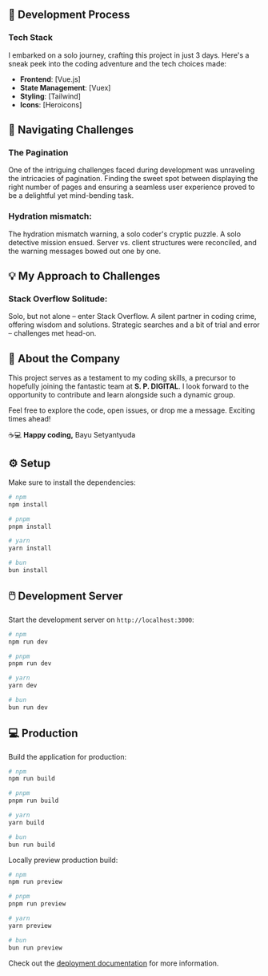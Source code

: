 
## 🌟 Development Process

### Tech Stack 

I embarked on a solo journey, crafting this project in just 3 days. Here's a sneak peek into the coding adventure and the tech choices made:

- **Frontend**: [Vue.js]
- **State Management**: [Vuex]
- **Styling**: [Tailwind]
- **Icons**: [Heroicons]

## 🚀 Navigating Challenges

### The Pagination
One of the intriguing challenges faced during development was unraveling the intricacies of pagination. Finding the sweet spot between displaying the right number of pages and ensuring a seamless user experience proved to be a delightful yet mind-bending task.

### Hydration mismatch:
The hydration mismatch warning, a solo coder's cryptic puzzle. A solo detective mission ensued. Server vs. client structures were reconciled, and the warning messages bowed out one by one.


## 💡 My Approach to Challenges

### Stack Overflow Solitude:
Solo, but not alone – enter Stack Overflow. A silent partner in coding crime, offering wisdom and solutions. Strategic searches and a bit of trial and error – challenges met head-on.


## 🚀 About the Company

This project serves as a testament to my coding skills, a precursor to hopefully joining the fantastic team at **S. P. DIGITAL**. I look forward to the opportunity to contribute and learn alongside such a dynamic group.

Feel free to explore the code, open issues, or drop me a message. Exciting times ahead!


☕️💻
**Happy coding,**
Bayu Setyantyuda

## ⚙️ Setup

Make sure to install the dependencies:

```bash
# npm
npm install

# pnpm
pnpm install

# yarn
yarn install

# bun
bun install
```

## 🖱️ Development Server

Start the development server on `http://localhost:3000`:

```bash
# npm
npm run dev

# pnpm
pnpm run dev

# yarn
yarn dev

# bun
bun run dev
```

## 💻 Production

Build the application for production:

```bash
# npm
npm run build

# pnpm
pnpm run build

# yarn
yarn build

# bun
bun run build
```

Locally preview production build:

```bash
# npm
npm run preview

# pnpm
pnpm run preview

# yarn
yarn preview

# bun
bun run preview
```

Check out the [deployment documentation](https://nuxt.com/docs/getting-started/deployment) for more information.

